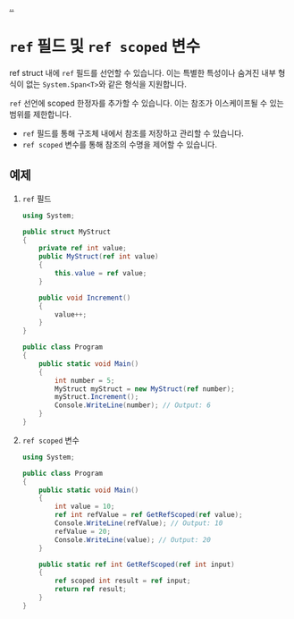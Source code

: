 [..](11.md)

# `ref` 필드 및 `ref scoped` 변수

ref struct 내에 `ref` 필드를 선언할 수 있습니다. 이는 특별한 특성이나 숨겨진 내부 형식이 없는 `System.Span<T>`와 같은 형식을 지원합니다.

`ref` 선언에 scoped 한정자를 추가할 수 있습니다. 이는 참조가 이스케이프될 수 있는 범위를 제한합니다.

- `ref` 필드를 통해 구조체 내에서 참조를 저장하고 관리할 수 있습니다.
- `ref scoped` 변수를 통해 참조의 수명을 제어할 수 있습니다.

## 예제

1. `ref` 필드
    ```cs
    using System;

    public struct MyStruct
    {
        private ref int value;
        public MyStruct(ref int value)
        {
            this.value = ref value;
        }

        public void Increment()
        {
            value++;
        }
    }

    public class Program
    {
        public static void Main()
        {
            int number = 5;
            MyStruct myStruct = new MyStruct(ref number);
            myStruct.Increment();
            Console.WriteLine(number); // Output: 6
        }
    }
    ```

2. `ref scoped` 변수
    ```cs
    using System;

    public class Program
    {
        public static void Main()
        {
            int value = 10;
            ref int refValue = ref GetRefScoped(ref value);
            Console.WriteLine(refValue); // Output: 10
            refValue = 20;
            Console.WriteLine(value); // Output: 20
        }

        public static ref int GetRefScoped(ref int input)
        {
            ref scoped int result = ref input;
            return ref result;
        }
    }
    ```
